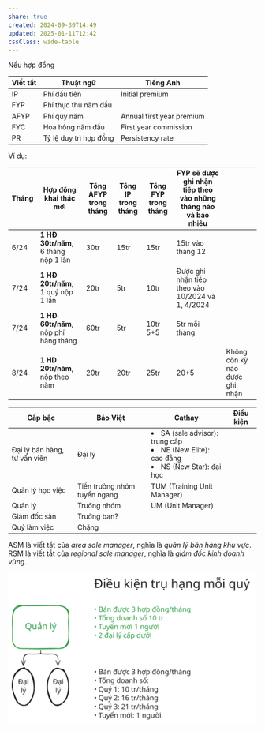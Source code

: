 ```yaml
---
share: true
created: 2024-09-30T14:49
updated: 2025-01-11T12:42
cssClass: wide-table
---
```

Nếu hợp đồng 

| Viết tắt | Thuật ngữ              | Tiếng Anh                 |
| -------- | ---------------------- | ------------------------- |
| IP       | Phí đầu tiên           | Initial premium           |
| FYP      | Phí thực thu năm đầu   |                           |
| AFYP     | Phí quy năm            | Annual first year premium |
| FYC      | Hoa hồng năm đầu       | First year commission     |
| PR       | Tỷ lệ duy trì hợp đồng | Persistency rate          |
Ví dụ:

| Tháng | Hợp đồng khai thác mới                | Tổng AFYP trong tháng | Tổng IP trong tháng | Tổng FYP trong tháng | FYP sẽ dược ghi nhận tiếp theo vào những tháng nào và bao nhiêu |                                |
| ----- | ------------------------------------- | --------------------- | ------------------- | -------------------- | --------------------------------------------------------------- | ------------------------------ |
| 6/24  | **1 HĐ 30tr/năm**, 6 tháng nộp 1 lần  | 30tr                  | 15tr                | 15tr                 | 15tr vào tháng 12                                               |                                |
| 7/24  | **1 HĐ 20tr/năm**, 1 quý nộp 1 lần    | 20tr                  | 5tr                 | 10tr                 | Được ghi nhận tiếp theo vào 10/2024 và 1, 4/2024                |                                |
| 7/24  | **1 HĐ 60tr/năm**, nộp phí hàng tháng | 60tr                  | 5tr                 | 10tr 5+5             | 5tr mỗi tháng                                                   |                                |
| 8/24  | **1 HD 20tr/năm**, nộp theo năm       | 20tr                  | 20tr                | 25tr                 | 20+5                                                            | Không còn kỳ nào được ghi nhận |



| Cấp bậc                      | Bảo Việt                     | Cathay                                                                                                | Điều kiện |
| ---------------------------- | ---------------------------- | ----------------------------------------------------------------------------------------------------- | --------- |
| Đại lý bán hàng, tư vấn viên | Đại lý                       | <li>SA (sale advisor): trung cấp</li><li>NE (New Elite): cao đẳng</li><li>NS (New Star): đại học</li> |           |
| Quản lý học việc             | Tiền trưởng nhóm tuyển ngang | TUM (Training Unit Manager)                                                                           |           |
| Quản lý                      | Trưởng nhóm                  | UM (Unit Manager)                                                                                     |           |
| Giám đốc sàn                 | Trưởng ban?                  |                                                                                                       |           |
| Quý làm việc                 | Chặng                        |                                                                                                       |           |

ASM là viết tắt của *area sale manager*, nghĩa là *quản lý bán hàng khu vực*.
RSM là viết tắt của *regional sale manager*, nghĩa là *giám đốc kinh doanh vùng*.

![Quản lý và đại lý Cathay.excalidraw](../../../assets/attachments/Qu%E1%BA%A3n%20l%C3%BD%20v%C3%A0%20%C4%91%E1%BA%A1i%20l%C3%BD%20Cathay.svg)